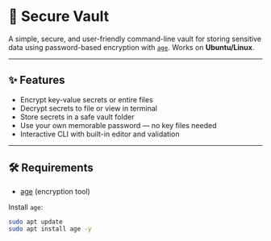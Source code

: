 # 🔐 Secure Vault

A simple, secure, and user-friendly command-line vault for storing sensitive data using password-based encryption with [`age`](https://github.com/FiloSottile/age). Works on **Ubuntu/Linux**.

---

## ✨ Features

- Encrypt key-value secrets or entire files
- Decrypt secrets to file or view in terminal
- Store secrets in a safe vault folder
- Use your own memorable password — no key files needed
- Interactive CLI with built-in editor and validation

---

## 🛠 Requirements

- [age](https://github.com/FiloSottile/age) (encryption tool)

Install `age`:

```bash
sudo apt update
sudo apt install age -y
